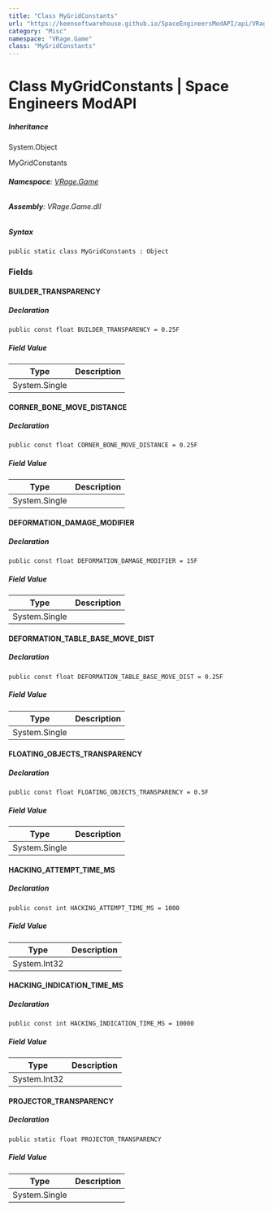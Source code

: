 ```yaml
---
title: "Class MyGridConstants"
url: "https://keensoftwarehouse.github.io/SpaceEngineersModAPI/api/VRage.Game.MyGridConstants.html"
category: "Misc"
namespace: "VRage.Game"
class: "MyGridConstants"
---
```


# Class MyGridConstants | Space Engineers ModAPI

##### Inheritance

System.Object

MyGridConstants

###### **Namespace**: [VRage.Game](https://keensoftwarehouse.github.io/SpaceEngineersModAPI/api/VRage.Game.html)

###### **Assembly**: VRage.Game.dll

##### Syntax

```
public static class MyGridConstants : Object
```

### [](#fields)Fields

#### [](#VRage_Game_MyGridConstants_BUILDER_TRANSPARENCY)BUILDER\_TRANSPARENCY

##### Declaration

```
public const float BUILDER_TRANSPARENCY = 0.25F
```

##### Field Value

| Type | Description |
| --- | --- |
| System.Single |     |

#### [](#VRage_Game_MyGridConstants_CORNER_BONE_MOVE_DISTANCE)CORNER\_BONE\_MOVE\_DISTANCE

##### Declaration

```
public const float CORNER_BONE_MOVE_DISTANCE = 0.25F
```

##### Field Value

| Type | Description |
| --- | --- |
| System.Single |     |

#### [](#VRage_Game_MyGridConstants_DEFORMATION_DAMAGE_MODIFIER)DEFORMATION\_DAMAGE\_MODIFIER

##### Declaration

```
public const float DEFORMATION_DAMAGE_MODIFIER = 15F
```

##### Field Value

| Type | Description |
| --- | --- |
| System.Single |     |

#### [](#VRage_Game_MyGridConstants_DEFORMATION_TABLE_BASE_MOVE_DIST)DEFORMATION\_TABLE\_BASE\_MOVE\_DIST

##### Declaration

```
public const float DEFORMATION_TABLE_BASE_MOVE_DIST = 0.25F
```

##### Field Value

| Type | Description |
| --- | --- |
| System.Single |     |

#### [](#VRage_Game_MyGridConstants_FLOATING_OBJECTS_TRANSPARENCY)FLOATING\_OBJECTS\_TRANSPARENCY

##### Declaration

```
public const float FLOATING_OBJECTS_TRANSPARENCY = 0.5F
```

##### Field Value

| Type | Description |
| --- | --- |
| System.Single |     |

#### [](#VRage_Game_MyGridConstants_HACKING_ATTEMPT_TIME_MS)HACKING\_ATTEMPT\_TIME\_MS

##### Declaration

```
public const int HACKING_ATTEMPT_TIME_MS = 1000
```

##### Field Value

| Type | Description |
| --- | --- |
| System.Int32 |     |

#### [](#VRage_Game_MyGridConstants_HACKING_INDICATION_TIME_MS)HACKING\_INDICATION\_TIME\_MS

##### Declaration

```
public const int HACKING_INDICATION_TIME_MS = 10000
```

##### Field Value

| Type | Description |
| --- | --- |
| System.Int32 |     |

#### [](#VRage_Game_MyGridConstants_PROJECTOR_TRANSPARENCY)PROJECTOR\_TRANSPARENCY

##### Declaration

```
public static float PROJECTOR_TRANSPARENCY
```

##### Field Value

| Type | Description |
| --- | --- |
| System.Single |     |